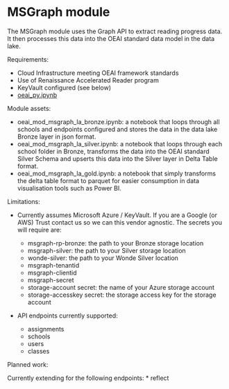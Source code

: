 # MSGraph module

The MSGraph module uses the Graph API to extract reading progress data.  It then processes this data into the OEAI standard data model in the data lake.  

Requirements:
* Cloud Infrastructure meeting OEAI framework standards
* Use of Renaissance Accelerated Reader program
* KeyVault configured (see below)
* [oeai_py.ipynb](oeai_py.ipynb) 

Module assets:
* oeai_mod_msgraph_la_bronze.ipynb: a notebook that loops through all schools and endpoints configured and stores the data in the data lake Bronze layer in json format.
* oeai_mod_msgraph_la_silver.ipynb: a notebook that loops through each school folder in Bronze, transforms the data into the OEAI standard Silver Schema and upserts this data into the Silver layer in Delta Table format.
* oeai_mod_msgraph_la_gold.ipynb: a notebook that simply transforms the delta table format to parquet for easier consumption in data visualisation tools such as Power BI.

Limitations:
* Currently assumes Microsoft Azure / KeyVault.  If you are a Google (or AWS) Trust contact us so we can this vendor agnostic.  The secrets you will require are:
    * msgraph-rp-bronze: the path to your Bronze storage location
    * msgraph-silver: the path to your Silver storage location
    * wonde-silver: the path to your Wonde Silver location
    * msgraph-tenantid
    * msgraph-clientid
    * msgraph-secret
    * storage-account secret: the name of your Azure storage account
    * storage-accesskey secret: the storage access key for the storage account

* API endpoints currently supported:
    * assignments
    * schools
    * users
    * classes

Planned work:

Currently extending for the following endpoints:
    * reflect
